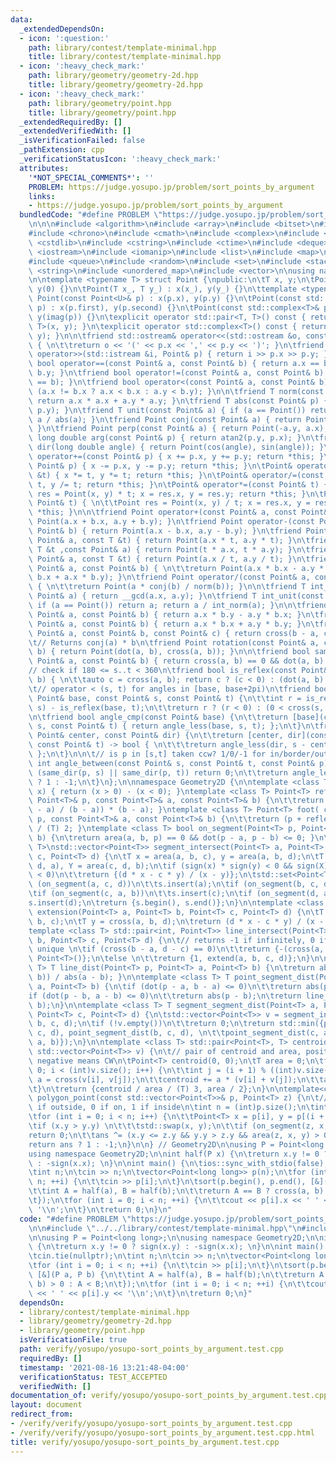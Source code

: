 ```yaml
---
data:
  _extendedDependsOn:
  - icon: ':question:'
    path: library/contest/template-minimal.hpp
    title: library/contest/template-minimal.hpp
  - icon: ':heavy_check_mark:'
    path: library/geometry/geometry-2d.hpp
    title: library/geometry/geometry-2d.hpp
  - icon: ':heavy_check_mark:'
    path: library/geometry/point.hpp
    title: library/geometry/point.hpp
  _extendedRequiredBy: []
  _extendedVerifiedWith: []
  _isVerificationFailed: false
  _pathExtension: cpp
  _verificationStatusIcon: ':heavy_check_mark:'
  attributes:
    '*NOT_SPECIAL_COMMENTS*': ''
    PROBLEM: https://judge.yosupo.jp/problem/sort_points_by_argument
    links:
    - https://judge.yosupo.jp/problem/sort_points_by_argument
  bundledCode: "#define PROBLEM \"https://judge.yosupo.jp/problem/sort_points_by_argument\"\
    \n\n\n#include <algorithm>\n#include <array>\n#include <bitset>\n#include <cassert>\n\
    #include <chrono>\n#include <cmath>\n#include <complex>\n#include <cstdio>\n#include\
    \ <cstdlib>\n#include <cstring>\n#include <ctime>\n#include <deque>\n#include\
    \ <iostream>\n#include <iomanip>\n#include <list>\n#include <map>\n#include <numeric>\n\
    #include <queue>\n#include <random>\n#include <set>\n#include <stack>\n#include\
    \ <string>\n#include <unordered_map>\n#include <vector>\n\nusing namespace std;\n\
    \n\ntemplate <typename T> struct Point {\npublic:\n\tT x, y;\n\tPoint() : x(0),\
    \ y(0) {}\n\tPoint(T x_, T y_) : x(x_), y(y_) {}\n\ttemplate <typename U> explicit\
    \ Point(const Point<U>& p) : x(p.x), y(p.y) {}\n\tPoint(const std::pair<T, T>&\
    \ p) : x(p.first), y(p.second) {}\n\tPoint(const std::complex<T>& p) : x(real(p)),\
    \ y(imag(p)) {}\n\texplicit operator std::pair<T, T>() const { return std::pair<T,\
    \ T>(x, y); }\n\texplicit operator std::complex<T>() const { return std::complex<T>(x,\
    \ y); }\n\n\tfriend std::ostream& operator<<(std::ostream &o, const Point& p)\
    \ { \n\t\treturn o << '(' << p.x << ',' << p.y << ')'; }\n\tfriend std::istream&\
    \ operator>>(std::istream &i, Point& p) { return i >> p.x >> p.y; }\n\tfriend\
    \ bool operator==(const Point& a, const Point& b) { return a.x == b.x && a.y ==\
    \ b.y; }\n\tfriend bool operator!=(const Point& a, const Point& b) { return !(a\
    \ == b); }\n\tfriend bool operator<(const Point& a, const Point& b) { \n\t\treturn\
    \ (a.x != b.x ? a.x < b.x : a.y < b.y); }\n\n\tfriend T norm(const Point& a) {\
    \ return a.x * a.x + a.y * a.y; }\n\tfriend T abs(const Point& p) { return std::hypot(p.x,\
    \ p.y); }\n\tfriend T unit(const Point& a) { if (a == Point()) return a; return\
    \ a / abs(a); }\n\tfriend Point conj(const Point& a) { return Point(a.x, -a.y);\
    \ }\n\tfriend Point perp(const Point& a) { return Point(-a.y, a.x); }\n\tfriend\
    \ long double arg(const Point& p) { return atan2(p.y, p.x); }\n\tfriend Point\
    \ dir(long double angle) { return Point(cos(angle), sin(angle)); }\n\n\tPoint&\
    \ operator+=(const Point& p) { x += p.x, y += p.y; return *this; }\n\tPoint& operator-=(const\
    \ Point& p) { x -= p.x, y -= p.y; return *this; }\n\tPoint& operator*=(const T\
    \ &t) { x *= t, y *= t; return *this; }\n\tPoint& operator/=(const T &t) { x /=\
    \ t, y /= t; return *this; }\n\tPoint& operator*=(const Point& t) { \n\t\tPoint\
    \ res = Point(x, y) * t; x = res.x, y = res.y; return *this; }\n\tPoint& operator/=(const\
    \ Point& t) { \n\t\tPoint res = Point(x, y) / t; x = res.x, y = res.y; return\
    \ *this; }\n\n\tfriend Point operator+(const Point& a, const Point& b) { return\
    \ Point(a.x + b.x, a.y + b.y); }\n\tfriend Point operator-(const Point& a, const\
    \ Point& b) { return Point(a.x - b.x, a.y - b.y); }\n\tfriend Point operator*(const\
    \ Point& a, const T &t) { return Point(a.x * t, a.y * t); }\n\tfriend Point operator*(const\
    \ T &t ,const Point& a) { return Point(t * a.x, t * a.y); }\n\tfriend Point operator/(const\
    \ Point& a, const T &t) { return Point(a.x / t, a.y / t); }\n\tfriend Point operator*(const\
    \ Point& a, const Point& b) { \n\t\treturn Point(a.x * b.x - a.y * b.y, a.y *\
    \ b.x + a.x * b.y); }\n\tfriend Point operator/(const Point& a, const Point& b)\
    \ { \n\t\treturn Point(a * conj(b) / norm(b)); }\n\n\tfriend T int_norm(const\
    \ Point& a) { return __gcd(a.x, a.y); }\n\tfriend T int_unit(const Point& a) {\
    \ if (a == Point()) return a; return a / int_norm(a); }\n\n\tfriend T cross(const\
    \ Point& a, const Point& b) { return a.x * b.y - a.y * b.x; }\n\tfriend T dot(const\
    \ Point& a, const Point& b) { return a.x * b.x + a.y * b.y; }\n\tfriend T area(const\
    \ Point& a, const Point& b, const Point& c) { return cross(b - a, c - a); }\n\n\
    \t// Returns conj(a) * b\n\tfriend Point rotation(const Point& a, const Point&\
    \ b) { return Point(dot(a, b), cross(a, b)); }\n\n\tfriend bool same_dir(const\
    \ Point& a, const Point& b) { return cross(a, b) == 0 && dot(a, b) > 0; }\n\n\t\
    // check if 180 <= s..t < 360\n\tfriend bool is_reflex(const Point& a, const Point&\
    \ b) { \n\t\tauto c = cross(a, b); return c ? (c < 0) : (dot(a, b) < 0); }\n\n\
    \t// operator < (s, t) for angles in [base, base+2pi)\n\tfriend bool angle_less(const\
    \ Point& base, const Point& s, const Point& t) {\n\t\tint r = is_reflex(base,\
    \ s) - is_reflex(base, t);\n\t\treturn r ? (r < 0) : (0 < cross(s, t));\n\t}\n\
    \n\tfriend bool angle_cmp(const Point& base) {\n\t\treturn [base](const Point&\
    \ s, const Point& t) { return angle_less(base, s, t); };\n\t}\n\tfriend bool angle_cmp_center(const\
    \ Point& center, const Point& dir) {\n\t\treturn [center, dir](const Point& s,\
    \ const Point& t) -> bool { \n\t\t\treturn angle_less(dir, s - center, t - center);\
    \ };\n\t}\n\n\t// is p in [s,t] taken ccw? 1/0/-1 for in/border/out\n\tfriend\
    \ int angle_between(const Point& s, const Point& t, const Point& p) {\n\t\tif\
    \ (same_dir(p, s) || same_dir(p, t)) return 0;\n\t\treturn angle_less(s, p, t)\
    \ ? 1 : -1;\n\t}\n};\n\nnamespace Geometry2D {\n\ntemplate <class T> int sign(T\
    \ x) { return (x > 0) - (x < 0); }\ntemplate <class T> Point<T> reflect(const\
    \ Point<T>& p, const Point<T>& a, const Point<T>& b) {\n\t\treturn a + conj((p\
    \ - a) / (b - a)) * (b - a); }\ntemplate <class T> Point<T> foot( const Point<T>&\
    \ p, const Point<T>& a, const Point<T>& b) {\n\t\treturn (p + reflect(p, a, b))\
    \ / (T) 2; }\ntemplate <class T> bool on_segment(Point<T> p, Point<T> a, Point<T>\
    \ b) {\n\treturn area(a, b, p) == 0 && dot(p - a, p - b) <= 0; }\n\ntemplate <class\
    \ T>\nstd::vector<Point<T>> segment_intersect(Point<T> a, Point<T> b, Point<T>\
    \ c, Point<T> d) {\n\tT x = area(a, b, c), y = area(a, b, d);\n\tT X = area(c,\
    \ d, a), Y = area(c, d, b);\n\tif (sign(x) * sign(y) < 0 && sign(X) * sign(Y)\
    \ < 0)\n\t\treturn {(d * x - c * y) / (x - y)};\n\tstd::set<Point<T>> s;\n\tif\
    \ (on_segment(a, c, d))\n\t\ts.insert(a);\n\tif (on_segment(b, c, d))\n\t\ts.insert(b);\n\
    \tif (on_segment(c, a, b))\n\t\ts.insert(c);\n\tif (on_segment(d, a, b))\n\t\t\
    s.insert(d);\n\treturn {s.begin(), s.end()};\n}\n\ntemplate <class T> Point<T>\
    \ extension(Point<T> a, Point<T> b, Point<T> c, Point<T> d) {\n\tT x = cross(a,\
    \ b, c);\n\tT y = cross(a, b, d);\n\treturn (d * x - c * y) / (x - y);\n}\n\n\
    template <class T> std::pair<int, Point<T>> line_intersect(Point<T> a, Point<T>\
    \ b, Point<T> c, Point<T> d) {\n\t// returns -1 if infinitely, 0 if none, 1 if\
    \ unique \n\tif (cross(b - a, d - c) == 0)\n\t\treturn {-(cross(a, c, d) == 0),\
    \ Point<T>()};\n\telse \n\t\treturn {1, extend(a, b, c, d)};\n}\n\ntemplate <class\
    \ T> T line_dist(Point<T> p, Point<T> a, Point<T> b) {\n\treturn abs(area(p, a,\
    \ b)) / abs(a - b); }\n\ntemplate <class T> T point_segment_dist(Point<T> p, Point<T>\
    \ a, Point<T> b) {\n\tif (dot(p - a, b - a) <= 0)\n\t\treturn abs(p - a);\n\t\
    if (dot(p - b, a - b) <= 0)\n\t\treturn abs(p - b);\n\treturn line_dist(p, a,\
    \ b);\n}\n\ntemplate <class T> T segment_segment_dist(Point<T> a, Point<T> b,\
    \ Point<T> c, Point<T> d) {\n\tstd::vector<Point<T>> v = segment_intersect(a,\
    \ b, c, d);\n\tif (!v.empty())\n\t\treturn 0;\n\treturn std::min({point_segment_dist(a,\
    \ c, d), point_segment_dist(b, c, d), \n\t\tpoint_segment_dist(c, a, b), point_segment_dist(d,\
    \ a, b)});\n}\n\ntemplate <class T> std::pair<Point<T>, T> centroid_area(const\
    \ std::vector<Point<T>> v) {\n\t// pair of centroid and area, positive means CCW,\
    \ negative means CW\n\tPoint<T> centroid(0, 0);\n\tT area = 0;\n\tfor (int i =\
    \ 0; i < (int)v.size(); i++) {\n\t\tint j = (i + 1) % ((int)v.size());\n\t\tT\
    \ a = cross(v[i], v[j]);\n\t\tcentroid += a * (v[i] + v[j]);\n\t\tarea += a;\n\
    \t}\n\treturn {centroid / area / (T) 3, area / 2};\n}\n\ntemplate<class T> int\
    \ polygon_point(const std::vector<Point<T>>& p, Point<T> z) {\n\t// returns -1\
    \ if outside, 0 if on, 1 if inside\n\tint n = (int)p.size();\n\tint ans = 0;\n\
    \tfor (int i = 0; i < n; i++) {\n\t\tPoint<T> x = p[i], y = p[(i + 1) % n];\n\t\
    \tif (x.y > y.y) \n\t\t\tstd::swap(x, y);\n\t\tif (on_segment(z, x, y))\n\t\t\t\
    return 0;\n\t\tans ^= (x.y <= z.y && y.y > z.y && area(z, x, y) > 0);\n\t}\n\t\
    return ans ? 1 : -1;\n}\n\n} // Geometry2D\n\nusing P = Point<long long>;\n\n\
    using namespace Geometry2D;\n\nint half(P x) {\n\treturn x.y != 0 ? sign(x.y)\
    \ : -sign(x.x); \n}\n\nint main() {\n\tios::sync_with_stdio(false);\n\tcin.tie(nullptr);\n\
    \tint n;\n\tcin >> n;\n\tvector<Point<long long>> p(n);\n\tfor (int i = 0; i <\
    \ n; ++i) {\n\t\tcin >> p[i];\n\t}\n\tsort(p.begin(), p.end(), [&](P a, P b) {\n\
    \t\tint A = half(a), B = half(b);\n\t\treturn A == B ? cross(a, b) > 0 : A < B;\n\
    \t});\n\tfor (int i = 0; i < n; ++i) {\n\t\tcout << p[i].x << ' ' << p[i].y <<\
    \ '\\n';\n\t}\n\treturn 0;\n}\n"
  code: "#define PROBLEM \"https://judge.yosupo.jp/problem/sort_points_by_argument\"\
    \n\n#include \"../../library/contest/template-minimal.hpp\"\n#include \"../../library/geometry/geometry-2d.hpp\"\
    \n\nusing P = Point<long long>;\n\nusing namespace Geometry2D;\n\nint half(P x)\
    \ {\n\treturn x.y != 0 ? sign(x.y) : -sign(x.x); \n}\n\nint main() {\n\tios::sync_with_stdio(false);\n\
    \tcin.tie(nullptr);\n\tint n;\n\tcin >> n;\n\tvector<Point<long long>> p(n);\n\
    \tfor (int i = 0; i < n; ++i) {\n\t\tcin >> p[i];\n\t}\n\tsort(p.begin(), p.end(),\
    \ [&](P a, P b) {\n\t\tint A = half(a), B = half(b);\n\t\treturn A == B ? cross(a,\
    \ b) > 0 : A < B;\n\t});\n\tfor (int i = 0; i < n; ++i) {\n\t\tcout << p[i].x\
    \ << ' ' << p[i].y << '\\n';\n\t}\n\treturn 0;\n}"
  dependsOn:
  - library/contest/template-minimal.hpp
  - library/geometry/geometry-2d.hpp
  - library/geometry/point.hpp
  isVerificationFile: true
  path: verify/yosupo/yosupo-sort_points_by_argument.test.cpp
  requiredBy: []
  timestamp: '2021-08-16 13:21:48-04:00'
  verificationStatus: TEST_ACCEPTED
  verifiedWith: []
documentation_of: verify/yosupo/yosupo-sort_points_by_argument.test.cpp
layout: document
redirect_from:
- /verify/verify/yosupo/yosupo-sort_points_by_argument.test.cpp
- /verify/verify/yosupo/yosupo-sort_points_by_argument.test.cpp.html
title: verify/yosupo/yosupo-sort_points_by_argument.test.cpp
---
```

